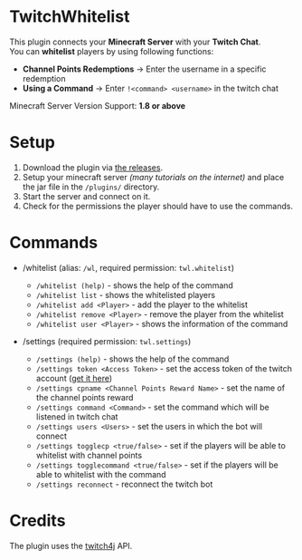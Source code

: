 # TwitchWhitelist

This plugin connects your **Minecraft Server** with your **Twitch Chat**.<br>
You can **whitelist** players by using following functions:<br>
* **Channel Points Redemptions** → Enter the username in a specific redemption
* **Using a Command** → Enter `!<command> <username>` in the twitch chat

Minecraft Server Version Support: **1.8 or above**

# Setup

1) Download the plugin via [the releases](https://github.com/DerBanko/TwitchWhitelist/releases).
2) Setup your minecraft server *(many tutorials on the internet)* and place the jar file in the `/plugins/` directory.
3) Start the server and connect on it.
4) Check for the permissions the player should have to use the commands.

# Commands

* /whitelist (alias: `/wl`, required permission: `twl.whitelist`)<br> 
  * `/whitelist (help)` - shows the help of the command
  * `/whitelist list` - shows the whitelisted players
  * `/whitelist add <Player>` - add the player to the whitelist
  * `/whitelist remove <Player>` - remove the player from the whitelist
  * `/whitelist user <Player>` - shows the information of the command

* /settings (required permission: `twl.settings`)<br>
  * `/settings (help)` - shows the help of the command
  * `/settings token <Access Token>` - set the access token of the twitch account ([get it here](https://twitchtokengenerator.com/))
  * `/settings cpname <Channel Points Reward Name>` - set the name of the channel points reward
  * `/settings command <Command>` - set the command which will be listened in twitch chat
  * `/settings users <Users>` - set the users in which the bot will connect
  * `/settings togglecp <true/false>` - set if the players will be able to whitelist with channel points
  * `/settings togglecommand <true/false>` - set if the players will be able to whitelist with the command
  * `/settings reconnect` - reconnect the twitch bot
  
# Credits

The plugin uses the [twitch4j](https://github.com/twitch4j/twitch4j) API.
